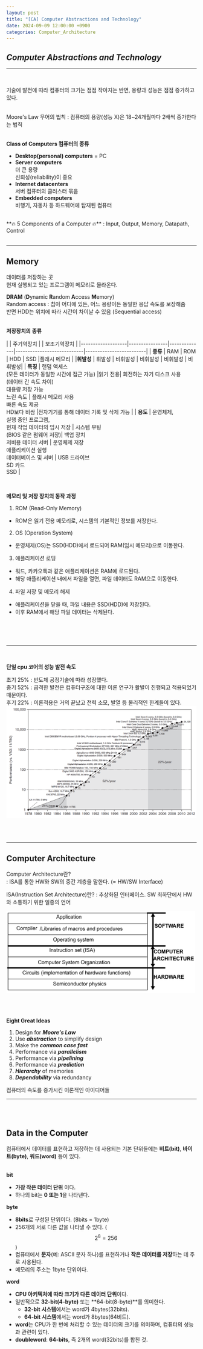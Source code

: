 ```yaml
---
layout: post
title: "[CA] Computer Abstractions and Technology"
date: 2024-09-09 12:00:00 +0900
categories: Computer_Architecture
---
```

## *Computer Abstractions and Technology*
-------
<br>

기술에 발전에 따라 컴퓨터의 크기는 점점 작아지는 반면, 용량과 성능은 점점 증가하고 있다. <br><br>

Moore's Law 무어의 법칙
: 컴퓨터의 용량(성능 X)은 18~24개월마다 2배씩 증가한다는 법칙 <br><br>

**Class of Computers 컴퓨터의 종류**

- **Desktop(personal) computers** = PC
- **Server computers** <br>
더 큰 용량 <br>
신뢰성(reliability)이 중요
- **Internet datacenters** <br>
서버 컴퓨터의 클러스터 묶음
- **Embedded computers** <br>
비행기, 자동차 등 하드웨어에 탑재된 컴퓨터

<br>
**🔥 5 Components of a Computer 🔥**
: Input, Output, Memory, Datapath, Control
<br><br>

----------
## **Memory**
데이터를 저장하는 곳<br> 현재 실행되고 있는 프로그램이 메모리로 올라온다. <br>

**DRAM** (**D**ynamic **R**andom **A**ccess **M**emory)<br>
Random access : 칩이 어디에 있든, 어느 용량이든 동일한 응답 속도를 보장해줌 <br>
반면 HDD는 위치에 따라 시간이 차이날 수 있음 (Sequential access)<br><br>

**저장장치의 종류**

|       |    주기억장치   |   |    보조기억장치 | 
|-------------------|----------------|--------------|----------------------------|-------------------------|
| **종류**        | RAM            | ROM        | HDD      | SSD |플래시 메모리 |
|**휘발성**          |   휘발성       | 비휘발성     | 비휘발성         | 비휘발성   | 비휘발성|
| **특징**        |  랜덤 액세스 <br> (모든 데이터가 동일한 시간에 접근 가능) |읽기 전용| 회전하는 자기 디스크 사용<br> (데이터 간 속도 차이)<br> 대용량 저장 가능 <br> 느린 속도 | 플래시 메모리 사용<br> 빠른 속도 제공 <br> HD보다 비쌈 |전자기기를 통해 데이터 기록 및 삭제 가능 |
|   **용도**         | 운영체제,<br> 실행 중인 프로그램,<br> 현재 작업 데이터의 임시 저장 | 시스템 부팅 <br>(BIOS 같은 펌웨어 저장)| 백업 장치<br> 저비용 데이터 서버 | 운영체제 저장<br> 애플리케이션 실행<br> 데이터베이스 및 서버  | USB 드라이브<br> SD 카드<br> SSD  |


<br>

**메모리 및 저장 장치의 동작 과정**

1. ROM (Read-Only Memory)
- ROM은 읽기 전용 메모리로, 시스템의 기본적인 정보를 저장한다.

2. OS (Operation System)
- 운영체제(OS)는 SSD(HDD)에서 로드되어 RAM(임시 메모리)으로 이동한다.

3. 애플리케이션 로딩
- 워드, 카카오톡과 같은 애플리케이션은 RAM에 로드된다.
- 해당 애플리케이션 내에서 파일을 열면, 파일 데이터도 RAM으로 이동한다.

4. 파일 저장 및 메모리 해제
- 애플리케이션을 닫을 때, 파일 내용은 SSD(HDD)에 저장된다.
- 이후 RAM에서 해당 파일 데이터는 삭제된다.

<br><br><br>

------------
<br>

**단일 cpu 코어의 성능 발전 속도**

초기 25% : 반도체 공정기술에 따라 성장했다. <br>
중기 52% : 급격한 발전은 컴퓨터구조에 대한 이론 연구가 활발이 진행되고 적용되었기 때문이다. <br>
후기 22% : 이론적용은 거의 끝났고 전력 소모, 발열 등 물리적인 한계들이 있다. <br>
<img src="assets/img/Uniprocessor Performance.png" alt="Uniprocessor Performance" />

<br><br>

------------

## **Computer Architecture**
Computer Architecture란? <br>
: ISA를 통한 HW와 SW의 중간 계층을 말한다. (= HW/SW Interface)<br>

ISA(Instruction Set Architecture)란?
: 추상화된 인터페이스. SW 최하단에서 HW와 소통하기 위한 일종의 언어

<img src="assets/img/Computer Architecture.png" alt="Computer Architecture" width="500"/>

<br><br>

**Eight Great Ideas**

1. Design for ***Moore's Law***
2. Use ***abstraction*** to simplify design
3. Make the ***common case fast***
4. Performance via ***parallelism***
5. Performance via ***pipelining***
6. Performance via ***prediction***
7. ***Hierarchy*** of memories
8. ***Dependability*** via redundancy

컴퓨터의 속도를 증가시킨 이론적인 아이디어들
<br>

--------------------

<br><br>

## **Data in the Computer**

컴퓨터에서 데이터를 표현하고 저장하는 데 사용되는 기본 단위들에는 **비트(bit)**, **바이트(byte)**, **워드(word)** 등이 있다.
<br><br>

**bit**

- **가장 작은 데이터 단위** 이다. 
- 하나의 bit는 **0 또는 1**을 나타낸다.

**byte**

- **8bits**로 구성된 단위이다. (8bits = 1byte)
- 256개의 서로 다른 값을 나타낼 수 있다. ($$2^{8}=256$$)
- 컴퓨터에서 **문자**(예: ASCII 문자 하나)를 표현하거나 **작은 데이터를 저장**하는 데 주로 사용된다.
- 메모리의 주소는 1byte 단위이다. 

**word**

- **CPU 아키텍처에 따라 크기가 다른 데이터 단위**이다.
- 일반적으로 **32-bit(4-byte)** 또는 **64-bit(8-byte)**를 의미한다.
  - **32-bit 시스템**에서는 word가 4bytes(32bits).
  - **64-bit 시스템**에서는 word가 8bytes(64비트).
- **word**는 CPU가 한 번에 처리할 수 있는 데이터의 크기를 의미하며, 컴퓨터의 성능과 관련이 있다.
- **doubleword**: **64-bits**, 즉 2개의 word(32bits)를 합친 것.
